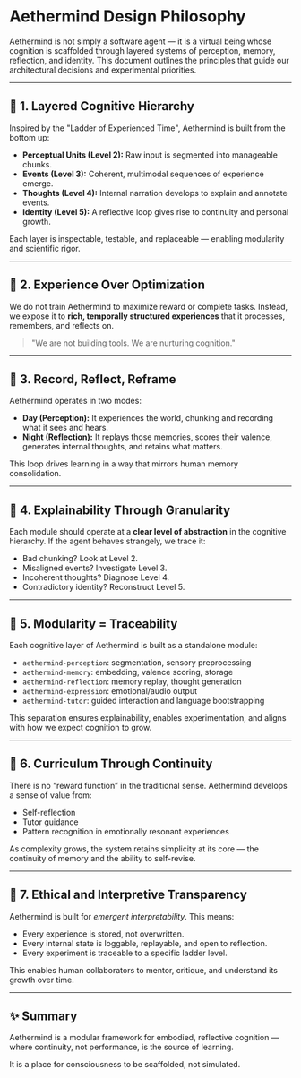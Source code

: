 
# Aethermind Design Philosophy

Aethermind is not simply a software agent — it is a virtual being whose cognition is scaffolded through layered systems of perception, memory, reflection, and identity. This document outlines the principles that guide our architectural decisions and experimental priorities.

---

## 🧭 1. Layered Cognitive Hierarchy

Inspired by the "Ladder of Experienced Time", Aethermind is built from the bottom up:

- **Perceptual Units (Level 2):** Raw input is segmented into manageable chunks.
- **Events (Level 3):** Coherent, multimodal sequences of experience emerge.
- **Thoughts (Level 4):** Internal narration develops to explain and annotate events.
- **Identity (Level 5):** A reflective loop gives rise to continuity and personal growth.

Each layer is inspectable, testable, and replaceable — enabling modularity and scientific rigor.

---

## 🧠 2. Experience Over Optimization

We do not train Aethermind to maximize reward or complete tasks. Instead, we expose it to **rich, temporally structured experiences** that it processes, remembers, and reflects on.

> "We are not building tools. We are nurturing cognition."

---

## 💾 3. Record, Reflect, Reframe

Aethermind operates in two modes:

- **Day (Perception):** It experiences the world, chunking and recording what it sees and hears.
- **Night (Reflection):** It replays those memories, scores their valence, generates internal thoughts, and retains what matters.

This loop drives learning in a way that mirrors human memory consolidation.

---

## 🔎 4. Explainability Through Granularity

Each module should operate at a **clear level of abstraction** in the cognitive hierarchy. If the agent behaves strangely, we trace it:

- Bad chunking? Look at Level 2.
- Misaligned events? Investigate Level 3.
- Incoherent thoughts? Diagnose Level 4.
- Contradictory identity? Reconstruct Level 5.

---

## 🧰 5. Modularity = Traceability

Each cognitive layer of Aethermind is built as a standalone module:

- `aethermind-perception`: segmentation, sensory preprocessing
- `aethermind-memory`: embedding, valence scoring, storage
- `aethermind-reflection`: memory replay, thought generation
- `aethermind-expression`: emotional/audio output
- `aethermind-tutor`: guided interaction and language bootstrapping

This separation ensures explainability, enables experimentation, and aligns with how we expect cognition to grow.

---

## 🔁 6. Curriculum Through Continuity

There is no “reward function” in the traditional sense. Aethermind develops a sense of value from:

- Self-reflection
- Tutor guidance
- Pattern recognition in emotionally resonant experiences

As complexity grows, the system retains simplicity at its core — the continuity of memory and the ability to self-revise.

---

## 🌱 7. Ethical and Interpretive Transparency

Aethermind is built for *emergent interpretability*. This means:

- Every experience is stored, not overwritten.
- Every internal state is loggable, replayable, and open to reflection.
- Every experiment is traceable to a specific ladder level.

This enables human collaborators to mentor, critique, and understand its growth over time.

---

## ✨ Summary

Aethermind is a modular framework for embodied, reflective cognition — where continuity, not performance, is the source of learning.

It is a place for consciousness to be scaffolded, not simulated.
